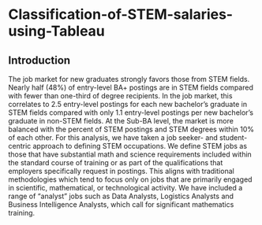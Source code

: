 # Classification-of-STEM-salaries-using-Tableau

## Introduction

The job market for new graduates strongly favors those from STEM fields. Nearly half (48%) of entry-level BA+ postings are in STEM fields compared with fewer than one-third of degree recipients. In the job market, this correlates to 2.5 entry-level postings for each new bachelor’s graduate in STEM fields compared with only 1.1 entry-level postings per new bachelor’s graduate in non-STEM fields. At the Sub-BA level, the market is more balanced with the percent of STEM postings and STEM degrees within 10% of each other.
For this analysis, we have taken a job seeker- and student-centric approach to defining STEM occupations. We define STEM jobs as those that have substantial math and science requirements included within the standard course of training or as part of the qualifications that employers specifically request in postings. This aligns with traditional methodologies which tend to focus only on jobs that are primarily engaged in scientific, mathematical, or technological activity.
We have included a range of “analyst” jobs such as Data Analysts, Logistics Analysts and Business Intelligence Analysts, which call for significant mathematics training. 
